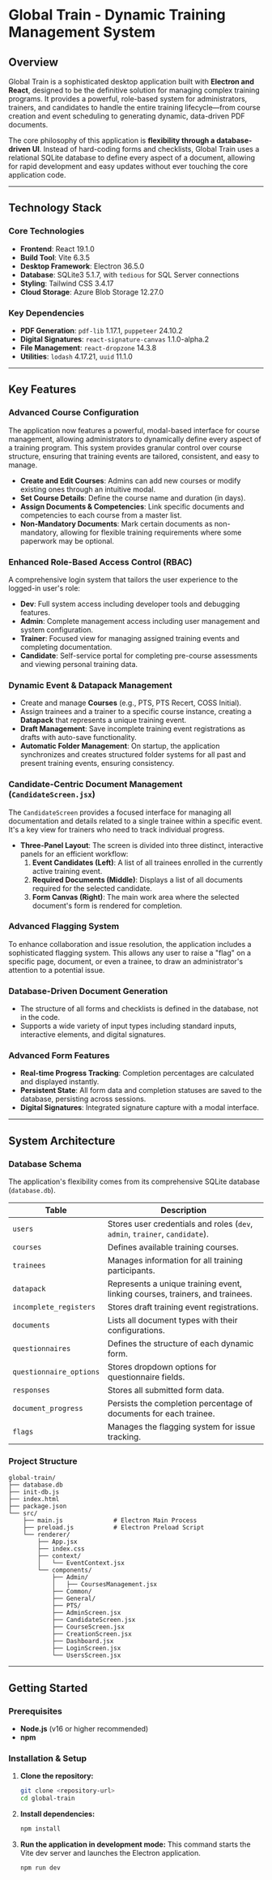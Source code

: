 # Global Train - Dynamic Training Management System

## Overview

Global Train is a sophisticated desktop application built with **Electron and React**, designed to be the definitive solution for managing complex training programs. It provides a powerful, role-based system for administrators, trainers, and candidates to handle the entire training lifecycle—from course creation and event scheduling to generating dynamic, data-driven PDF documents.

The core philosophy of this application is **flexibility through a database-driven UI**. Instead of hard-coding forms and checklists, Global Train uses a relational SQLite database to define every aspect of a document, allowing for rapid development and easy updates without ever touching the core application code.

---

## Technology Stack

### Core Technologies
- **Frontend**: React 19.1.0
- **Build Tool**: Vite 6.3.5
- **Desktop Framework**: Electron 36.5.0
- **Database**: SQLite3 5.1.7, with `tedious` for SQL Server connections
- **Styling**: Tailwind CSS 3.4.17
- **Cloud Storage**: Azure Blob Storage 12.27.0

### Key Dependencies
- **PDF Generation**: `pdf-lib` 1.17.1, `puppeteer` 24.10.2
- **Digital Signatures**: `react-signature-canvas` 1.1.0-alpha.2
- **File Management**: `react-dropzone` 14.3.8
- **Utilities**: `lodash` 4.17.21, `uuid` 11.1.0

---

## Key Features

### **Advanced Course Configuration**
The application now features a powerful, modal-based interface for course management, allowing administrators to dynamically define every aspect of a training program. This system provides granular control over course structure, ensuring that training events are tailored, consistent, and easy to manage.

- **Create and Edit Courses**: Admins can add new courses or modify existing ones through an intuitive modal.
- **Set Course Details**: Define the course name and duration (in days).
- **Assign Documents & Competencies**: Link specific documents and competencies to each course from a master list.
- **Non-Mandatory Documents**: Mark certain documents as non-mandatory, allowing for flexible training requirements where some paperwork may be optional.

### **Enhanced Role-Based Access Control (RBAC)**
A comprehensive login system that tailors the user experience to the logged-in user's role:
- **Dev**: Full system access including developer tools and debugging features.
- **Admin**: Complete management access including user management and system configuration.
- **Trainer**: Focused view for managing assigned training events and completing documentation.
- **Candidate**: Self-service portal for completing pre-course assessments and viewing personal training data.

### **Dynamic Event & Datapack Management**
- Create and manage **Courses** (e.g., PTS, PTS Recert, COSS Initial).
- Assign trainees and a trainer to a specific course instance, creating a **Datapack** that represents a unique training event.
- **Draft Management**: Save incomplete training event registrations as drafts with auto-save functionality.
- **Automatic Folder Management**: On startup, the application synchronizes and creates structured folder systems for all past and present training events, ensuring consistency.

### **Candidate-Centric Document Management (`CandidateScreen.jsx`)**
The `CandidateScreen` provides a focused interface for managing all documentation and details related to a single trainee within a specific event. It's a key view for trainers who need to track individual progress.

- **Three-Panel Layout**: The screen is divided into three distinct, interactive panels for an efficient workflow:
    1.  **Event Candidates (Left)**: A list of all trainees enrolled in the currently active training event.
    2.  **Required Documents (Middle)**: Displays a list of all documents required for the selected candidate.
    3.  **Form Canvas (Right)**: The main work area where the selected document's form is rendered for completion.

### **Advanced Flagging System**
To enhance collaboration and issue resolution, the application includes a sophisticated flagging system. This allows any user to raise a "flag" on a specific page, document, or even a trainee, to draw an administrator's attention to a potential issue.

### **Database-Driven Document Generation**
- The structure of all forms and checklists is defined in the database, not in the code.
- Supports a wide variety of input types including standard inputs, interactive elements, and digital signatures.

### **Advanced Form Features**
- **Real-time Progress Tracking**: Completion percentages are calculated and displayed instantly.
- **Persistent State**: All form data and completion statuses are saved to the database, persisting across sessions.
- **Digital Signatures**: Integrated signature capture with a modal interface.

---

## System Architecture

### Database Schema
The application's flexibility comes from its comprehensive SQLite database (`database.db`).

| Table                    | Description                                                                 |
| ------------------------ | --------------------------------------------------------------------------- |
| `users`                  | Stores user credentials and roles (`dev`, `admin`, `trainer`, `candidate`). |
| `courses`                | Defines available training courses.                                         |
| `trainees`               | Manages information for all training participants.                          |
| `datapack`               | Represents a unique training event, linking courses, trainers, and trainees.|
| `incomplete_registers`   | Stores draft training event registrations.                                  |
| `documents`              | Lists all document types with their configurations.                         |
| `questionnaires`         | Defines the structure of each dynamic form.                                 |
| `questionnaire_options`  | Stores dropdown options for questionnaire fields.                           |
| `responses`              | Stores all submitted form data.                                             |
| `document_progress`      | Persists the completion percentage of documents for each trainee.           |
| `flags`                  | Manages the flagging system for issue tracking.                             |

### Project Structure
```
global-train/
├── database.db
├── init-db.js
├── index.html
├── package.json
└── src/
    ├── main.js              # Electron Main Process
    ├── preload.js           # Electron Preload Script
    └── renderer/
        ├── App.jsx
        ├── index.css
        ├── context/
        │   └── EventContext.jsx
        └── components/
            ├── Admin/
            │   ├── CoursesManagement.jsx
            ├── Common/
            ├── General/
            ├── PTS/
            ├── AdminScreen.jsx
            ├── CandidateScreen.jsx
            ├── CourseScreen.jsx
            ├── CreationScreen.jsx
            ├── Dashboard.jsx
            ├── LoginScreen.jsx
            └── UsersScreen.jsx
```

---

## Getting Started

### Prerequisites
- **Node.js** (v16 or higher recommended)
- **npm**

### Installation & Setup

1.  **Clone the repository:**
    ```bash
    git clone <repository-url>
    cd global-train
    ```

2.  **Install dependencies:**
    ```bash
    npm install
    ```

3.  **Run the application in development mode:**
    This command starts the Vite dev server and launches the Electron application.
    ```bash
    npm run dev
    ``` 
